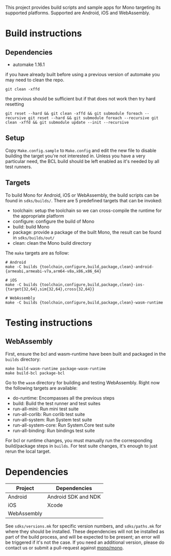 This project provides build scripts and sample apps for Mono targeting its supported platforms. Supported are Android, iOS and WebAssembly.

# Build instructions

## Dependencies

 - automake 1.16.1

 if you have already built before using a previous version of automake you may need to clean the repo.

```
git clean -xffd
```

the previous should be sufficient but if that does not work then try hard resetting

```
git reset --hard && git clean -xffd && git submodule foreach --recursive git reset --hard && git submodule foreach --recursive git clean -xffd && git submodule update --init --recursive
```

## Setup

Copy `Make.config.sample` to `Make.config` and edit the new file to disable building the target you're not interested in.
Unless you have a very particular need, the BCL build should be left enabled as it's needed by all test runners.

## Targets

To build Mono for Android, iOS or WebAssembly, the build scripts can be found in `sdks/builds/`. There are 5 predefined targets that can be invoked:

 - toolchain: setup the toolchain so we can cross-compile the runtime for the appropriate platform
 - configure: configure the build of Mono
 - build: build Mono
 - package: provide a package of the built Mono, the result can be found in `sdks/builds/out/`
 - clean: clean the Mono build directory

The `make` targets are as follow:

```
# Android
make -C builds {toolchain,configure,build,package,clean}-android-{armeabi,armeabi-v7a,arm64-v8a,x86,x86_64}

# iOS
make -C builds {toolchain,configure,build,package,clean}-ios-{target{32,64},sim{32,64},cross{32,64}}

# WebAssembly
make -C builds {toolchain,configure,build,package,clean}-wasm-runtime
```

# Testing instructions

## WebAssembly

First, ensure the bcl and wasm-runtime have been built and packaged in the `builds` directory:

```
make build-wasm-runtime package-wasm-runtime
make build-bcl package-bcl
````

Go to the `wasm` directory for building and testing WebAssembly. Right now the following targets are available:

- do-runtime: Encompasses all the previous steps
- build: Build the test runner and test suites
- run-all-mini: Run mini test suite
- run-all-corlib: Run corlib test suite
- run-all-system: Run System test suite
- run-all-system-core: Run System.Core test suite
- run-all-binding: Run bindings test suite

For bcl or runtime changes, you must manually run the corresponding build/package steps in `builds`.
For test suite changes, it's enough to just rerun the local target.

# Dependencies

| Project     | Dependencies        |
| ----------- | ------------------- |
| Android     | Android SDK and NDK |
| iOS         | Xcode               |
| WebAssembly |                     |

See `sdks/versions.mk` for specific version numbers, and `sdks/paths.mk` for where they should be installed. These dependencies will not be installed as part of the build process, and will be expected to be present; an error will be triggered if it's not the case. If you need an additional version, please do contact us or submit a pull-request against [mono/mono](https://github.com/mono/mono).
